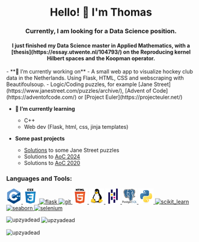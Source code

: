 <h1 align="center">Hello! 👋 I'm Thomas</h1>
<h3 align="center">Currently, I am looking for a Data Science position. </h3>
<h4 align="center">I just finished my Data Science master in Applied Mathematics, with a [thesis](https://essay.utwente.nl/104793/) on the Reproducing kernel Hilbert spaces and the Koopman operator. </h4>
- **🔭 I’m currently working on**
  - A small web app to visualize hockey club data in the Netherlands. Using Flask, HTML, CSS and webscraping with Beautifoulsoup.
  - Logic/Coding puzzles, for example [Jane Street](https://www.janestreet.com/puzzles/archive/), [Advent of Code](https://adventofcode.com/) or [Project Euler](https://projecteuler.net/)

- **🌱 I’m currently learning**
  - C++
  - Web dev (Flask, html, css, jinja templates)

- **Some past projects**
  - [Solutions](https://github.com/UpzYaDead/jane_street_puzzles) to some Jane Street puzzles
  - Solutions to [AoC 2024](https://github.com/UpzYaDead/AOC_2024)
  - Solutions to [AoC 2020](https://github.com/UpzYaDead/AOC2020)



<h3 align="left">Languages and Tools:</h3>
<p align="left"> <a href="https://www.w3schools.com/cpp/" target="_blank" rel="noreferrer"> <img src="https://raw.githubusercontent.com/devicons/devicon/master/icons/cplusplus/cplusplus-original.svg" alt="cplusplus" width="40" height="40"/> </a> <a href="https://www.w3schools.com/css/" target="_blank" rel="noreferrer"> <img src="https://raw.githubusercontent.com/devicons/devicon/master/icons/css3/css3-original-wordmark.svg" alt="css3" width="40" height="40"/> </a> <a href="https://flask.palletsprojects.com/" target="_blank" rel="noreferrer"> <img src="https://www.vectorlogo.zone/logos/pocoo_flask/pocoo_flask-icon.svg" alt="flask" width="40" height="40"/> </a> <a href="https://git-scm.com/" target="_blank" rel="noreferrer"> <img src="https://www.vectorlogo.zone/logos/git-scm/git-scm-icon.svg" alt="git" width="40" height="40"/> </a> <a href="https://www.w3.org/html/" target="_blank" rel="noreferrer"> <img src="https://raw.githubusercontent.com/devicons/devicon/master/icons/html5/html5-original-wordmark.svg" alt="html5" width="40" height="40"/> </a> <a href="https://www.linux.org/" target="_blank" rel="noreferrer"> <img src="https://raw.githubusercontent.com/devicons/devicon/master/icons/linux/linux-original.svg" alt="linux" width="40" height="40"/> </a> <a href="https://pandas.pydata.org/" target="_blank" rel="noreferrer"> <img src="https://raw.githubusercontent.com/devicons/devicon/2ae2a900d2f041da66e950e4d48052658d850630/icons/pandas/pandas-original.svg" alt="pandas" width="40" height="40"/> </a> <a href="https://www.postgresql.org" target="_blank" rel="noreferrer"> <img src="https://raw.githubusercontent.com/devicons/devicon/master/icons/postgresql/postgresql-original-wordmark.svg" alt="postgresql" width="40" height="40"/> </a> <a href="https://www.python.org" target="_blank" rel="noreferrer"> <img src="https://raw.githubusercontent.com/devicons/devicon/master/icons/python/python-original.svg" alt="python" width="40" height="40"/> </a> <a href="https://scikit-learn.org/" target="_blank" rel="noreferrer"> <img src="https://upload.wikimedia.org/wikipedia/commons/0/05/Scikit_learn_logo_small.svg" alt="scikit_learn" width="40" height="40"/> </a> <a href="https://seaborn.pydata.org/" target="_blank" rel="noreferrer"> <img src="https://seaborn.pydata.org/_images/logo-mark-lightbg.svg" alt="seaborn" width="40" height="40"/> </a> <a href="https://www.selenium.dev" target="_blank" rel="noreferrer"> <img src="https://raw.githubusercontent.com/detain/svg-logos/780f25886640cef088af994181646db2f6b1a3f8/svg/selenium-logo.svg" alt="selenium" width="40" height="40"/> </a> </p>

<p><img align="left" src="https://github-readme-stats.vercel.app/api/top-langs?username=upzyadead&show_icons=true&locale=en&layout=compact" alt="upzyadead" /></p>

<p>&nbsp;<img align="center" src="https://github-readme-stats.vercel.app/api?username=upzyadead&show_icons=true&locale=en" alt="upzyadead" /></p>

<p><img align="center" src="https://github-readme-streak-stats.herokuapp.com/?user=upzyadead&" alt="upzyadead" /></p>




